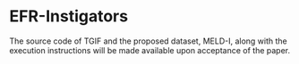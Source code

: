 # EFR-Instigators

The source code of TGIF and the proposed dataset, MELD-I, along with the execution instructions will be made available upon acceptance of the paper.
